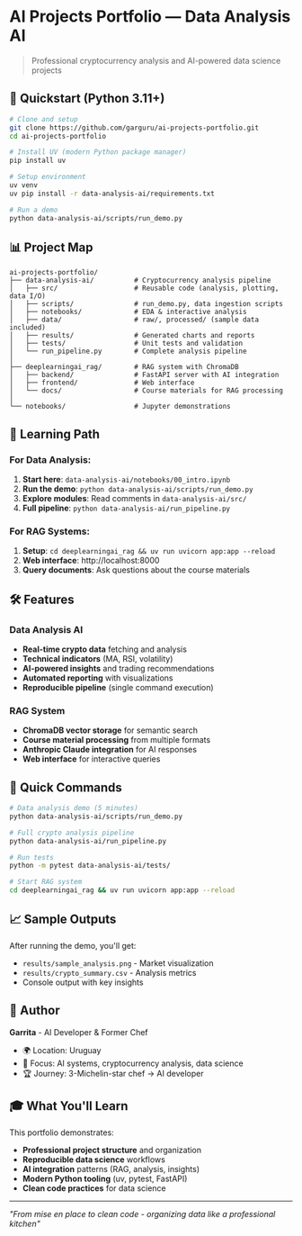 # AI Projects Portfolio — Data Analysis AI

> Professional cryptocurrency analysis and AI-powered data science projects

## 🚀 Quickstart (Python 3.11+)

```bash
# Clone and setup
git clone https://github.com/garguru/ai-projects-portfolio.git
cd ai-projects-portfolio

# Install UV (modern Python package manager)
pip install uv

# Setup environment
uv venv
uv pip install -r data-analysis-ai/requirements.txt

# Run a demo
python data-analysis-ai/scripts/run_demo.py
```

## 📊 Project Map

```
ai-projects-portfolio/
├── data-analysis-ai/          # Cryptocurrency analysis pipeline
│   ├── src/                   # Reusable code (analysis, plotting, data I/O)
│   ├── scripts/               # run_demo.py, data ingestion scripts
│   ├── notebooks/             # EDA & interactive analysis
│   ├── data/                  # raw/, processed/ (sample data included)
│   ├── results/               # Generated charts and reports
│   ├── tests/                 # Unit tests and validation
│   └── run_pipeline.py        # Complete analysis pipeline
│
├── deeplearningai_rag/        # RAG system with ChromaDB
│   ├── backend/               # FastAPI server with AI integration
│   ├── frontend/              # Web interface
│   └── docs/                  # Course materials for RAG processing
│
└── notebooks/                 # Jupyter demonstrations
```

## 🎯 Learning Path

### For Data Analysis:
1. **Start here**: `data-analysis-ai/notebooks/00_intro.ipynb`
2. **Run the demo**: `python data-analysis-ai/scripts/run_demo.py`
3. **Explore modules**: Read comments in `data-analysis-ai/src/`
4. **Full pipeline**: `python data-analysis-ai/run_pipeline.py`

### For RAG Systems:
1. **Setup**: `cd deeplearningai_rag && uv run uvicorn app:app --reload`
2. **Web interface**: http://localhost:8000
3. **Query documents**: Ask questions about the course materials

## 🛠️ Features

### Data Analysis AI
- **Real-time crypto data** fetching and analysis
- **Technical indicators** (MA, RSI, volatility)
- **AI-powered insights** and trading recommendations
- **Automated reporting** with visualizations
- **Reproducible pipeline** (single command execution)

### RAG System
- **ChromaDB vector storage** for semantic search
- **Course material processing** from multiple formats
- **Anthropic Claude integration** for AI responses
- **Web interface** for interactive queries

## 🔧 Quick Commands

```bash
# Data analysis demo (5 minutes)
python data-analysis-ai/scripts/run_demo.py

# Full crypto analysis pipeline
python data-analysis-ai/run_pipeline.py

# Run tests
python -m pytest data-analysis-ai/tests/

# Start RAG system
cd deeplearningai_rag && uv run uvicorn app:app --reload
```

## 📈 Sample Outputs

After running the demo, you'll get:
- `results/sample_analysis.png` - Market visualization
- `results/crypto_summary.csv` - Analysis metrics
- Console output with key insights

## 👤 Author

**Garrita** - AI Developer & Former Chef
- 🌍 Location: Uruguay
- 🎯 Focus: AI systems, cryptocurrency analysis, data science
- 🏆 Journey: 3-Michelin-star chef → AI developer

## 🎓 What You'll Learn

This portfolio demonstrates:
- **Professional project structure** and organization
- **Reproducible data science** workflows
- **AI integration** patterns (RAG, analysis, insights)
- **Modern Python tooling** (uv, pytest, FastAPI)
- **Clean code practices** for data science

---

*"From mise en place to clean code - organizing data like a professional kitchen"*